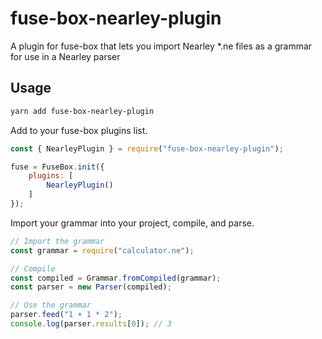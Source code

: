 # fuse-box-nearley-plugin
A plugin for fuse-box that lets you import Nearley *.ne files as a grammar for use in a Nearley parser

## Usage
```sh
yarn add fuse-box-nearley-plugin
```

Add to your fuse-box plugins list.

```js
const { NearleyPlugin } = require("fuse-box-nearley-plugin");

fuse = FuseBox.init({
    plugins: [
        NearleyPlugin()
    ]
});
```

Import your grammar into your project, compile, and parse.

```ts
// Import the grammar
const grammar = require("calculator.ne");

// Compile
const compiled = Grammar.fromCompiled(grammar);
const parser = new Parser(compiled);

// Use the grammar
parser.feed("1 + 1 * 2");
console.log(parser.results[0]); // 3
